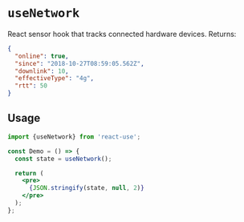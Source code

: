 # `useNetwork`

React sensor hook that tracks connected hardware devices. Returns:

```json
{
  "online": true,
  "since": "2018-10-27T08:59:05.562Z",
  "downlink": 10,
  "effectiveType": "4g",
  "rtt": 50
}
```

## Usage

```jsx
import {useNetwork} from 'react-use';

const Demo = () => {
  const state = useNetwork();

  return (
    <pre>
      {JSON.stringify(state, null, 2)}
    </pre>
  );
};
```
